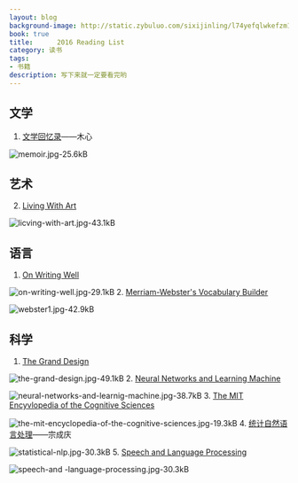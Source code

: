 ```yaml
---
layout: blog
background-image: http://static.zybuluo.com/sixijinling/l74yefqlwkefzm1xbpjovr9g/memoir.jpg
book: true
title:      2016 Reading List
category: 读书
tags:
- 书籍
description: 写下来就一定要看完哟
---
```



## 文学


 1. [文学回忆录][1]——木心

![memoir.jpg-25.6kB][2]

## 艺术

 2. [Living With Art][3]

![licving-with-art.jpg-43.1kB][4]

## 语言


 1. [On Writing Well][5]

![on-writing-well.jpg-29.1kB][6]
 2. [Merriam-Webster's Vocabulary Builder][7]

![webster1.jpg-42.9kB][8]

 

## 科学


 1. [The Grand Design][9]

![the-grand-design.jpg-49.1kB][10]
 2. [Neural Networks and Learning Machine][11]

![neural-networks-and-learnig-machine.jpg-38.7kB][12]
 3. [The MIT Encyvlopedia of the Cognitive Sciences][13]

![the-mit-encyclopedia-of-the-cognitive-sciences.jpg-19.3kB][14]
 4. [统计自然语言处理][15]——宗成庆

![statistical-nlp.jpg-30.3kB][16]
 5. [Speech and Language Processing][17]

![speech-and -language-processing.jpg-30.3kB][18]


  [1]: http://www.amazon.cn/gp/product/B00AM9PLVC?keywords=%E6%96%87%E5%AD%A6%E5%9B%9E%E5%BF%86%E5%BD%95&qid=1458547671&ref_=sr_1_1&s=books&sr=1-1
  [2]: http://static.zybuluo.com/sixijinling/l74yefqlwkefzm1xbpjovr9g/memoir.jpg
  [3]: http://www.amazon.cn/Living-With-Art/dp/0072475269/ref=sr_1_4?s=books&ie=UTF8&qid=1458548237&sr=1-4&keywords=living%20with%20art
  [4]: http://static.zybuluo.com/sixijinling/81ookkh9r2esacifw0d402o9/licving-with-art.jpg
  [5]: http://www.amazon.cn/gp/product/0060891548?ref_=cm_cr_ryp_prd_ttl_sol_0
  [6]: http://static.zybuluo.com/sixijinling/4175sfjn14exdicu9y77ecl1/on-writing-well.jpg
  [7]: http://www.amazon.cn/gp/product/0877798559?ref_=cm_cr_ryp_prd_ttl_sol_1
  [8]: http://static.zybuluo.com/sixijinling/kmrw40267d4n25endypprdc1/webster1.jpg
  [9]: http://www.amazon.cn/The-Grand-Design-%E5%8F%B2%E8%92%82%E8%8A%AC%E2%80%A2%E9%9C%8D%E9%87%91/dp/0553805371/ref=sr_1_2?s=books&ie=UTF8&qid=1458548088&sr=1-2&keywords=%E5%A4%A7%E8%AE%BE%E8%AE%A1
  [10]: http://static.zybuluo.com/sixijinling/g5peojazaf4qa736lqcevnn1/the-grand-design.jpg
  [11]: http://www.amazon.cn/Neural-Networks-and-Learning-Machines-Haykin-Simon-O/dp/0131471392/ref=sr_1_3?s=books&ie=UTF8&qid=1458548512&sr=1-3&keywords=neural%20networks%20and%20learning%20machines
  [12]: http://static.zybuluo.com/sixijinling/fw9i1f0unqf0gcqh15fbdvrm/neural-networks-and-learnig-machine.jpg
  [13]: http://www.amazon.cn/The-MIT-Encyclopedia-of-the-Cognitive-Sciences/dp/026273124X/ref=sr_1_2?s=books&ie=UTF8&qid=1458548694&sr=1-2&keywords=THE%20MIT%20ENCYCLOPEDIA%20OF%20THE%20COGNITIVE%20SCIENCES
  [14]: http://static.zybuluo.com/sixijinling/d6xtnunlsx972gaan1xrw5i8/the-mit-encyclopedia-of-the-cognitive-sciences.jpg
  [15]: http://www.amazon.cn/%E7%BB%9F%E8%AE%A1%E8%87%AA%E7%84%B6%E8%AF%AD%E8%A8%80%E5%A4%84%E7%90%86-%E5%AE%97%E6%88%90%E5%BA%86/dp/B00EYSQLFM/ref=sr_1_1?s=books&ie=UTF8&qid=1458549674&sr=1-1&keywords=%E7%BB%9F%E8%AE%A1%E8%87%AA%E7%84%B6%E8%AF%AD%E8%A8%80%E5%A4%84%E7%90%86
  [16]: http://static.zybuluo.com/sixijinling/rnkpvb9o2e752oigl0qqrb63/statistical-nlp.jpg
  [17]: http://www.amazon.cn/Speech-and-Language-Processing-Jurafsky-Daniel/dp/0131873210/ref=sr_1_1?s=books&ie=UTF8&qid=1458550121&sr=1-1&keywords=speech%20and%20language%20processing
  [18]: http://static.zybuluo.com/sixijinling/bonpdkp8d766kgqw4pdfbjvw/speech-and%20-language-processing.jpg
